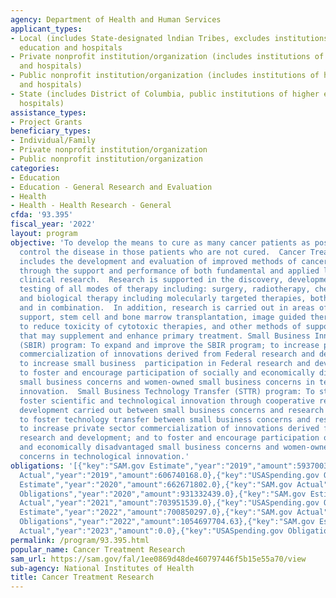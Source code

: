 ```yaml
---
agency: Department of Health and Human Services
applicant_types:
- Local (includes State-designated lndian Tribes, excludes institutions of higher
  education and hospitals
- Private nonprofit institution/organization (includes institutions of higher education
  and hospitals)
- Public nonprofit institution/organization (includes institutions of higher education
  and hospitals)
- State (includes District of Columbia, public institutions of higher education and
  hospitals)
assistance_types:
- Project Grants
beneficiary_types:
- Individual/Family
- Private nonprofit institution/organization
- Public nonprofit institution/organization
categories:
- Education
- Education - General Research and Evaluation
- Health
- Health - Health Research - General
cfda: '93.395'
fiscal_year: '2022'
layout: program
objective: 'To develop the means to cure as many cancer patients as possible and to
  control the disease in those patients who are not cured.  Cancer Treatment Research
  includes the development and evaluation of improved methods of cancer treatment
  through the support and performance of both fundamental and applied laboratory and
  clinical research.  Research is supported in the discovery, development, and clinical
  testing of all modes of therapy including: surgery, radiotherapy, chemotherapy,
  and biological therapy including molecularly targeted therapies, both individually
  and in combination.  In addition, research is carried out in areas of nutritional
  support, stem cell and bone marrow transplantation, image guided therapies and studies
  to reduce toxicity of cytotoxic therapies, and other methods of supportive care
  that may supplement and enhance primary treatment. Small Business Innovation Research
  (SBIR) program: To expand and improve the SBIR program; to increase private sector
  commercialization of innovations derived from Federal research and development;
  to increase small business  participation in Federal research and development; and
  to foster and encourage participation of socially and economically disadvantaged
  small business concerns and women-owned small business concerns in technological
  innovation.  Small Business Technology Transfer (STTR) program: To stimulate and
  foster scientific and technological innovation through cooperative research and
  development carried out between small business concerns and research institutions;
  to foster technology transfer between small business concerns and research institutions;
  to increase private sector commercialization of innovations derived from Federal
  research and development; and to foster and encourage participation of socially
  and economically disadvantaged small business concerns and women-owned small business
  concerns in technological innovation.'
obligations: '[{"key":"SAM.gov Estimate","year":"2019","amount":593700377.0},{"key":"SAM.gov
  Actual","year":"2019","amount":606740168.0},{"key":"USASpending.gov Obligations","year":"2019","amount":851262172.0},{"key":"SAM.gov
  Estimate","year":"2020","amount":662671802.0},{"key":"SAM.gov Actual","year":"2020","amount":419890062.0},{"key":"USASpending.gov
  Obligations","year":"2020","amount":931332439.0},{"key":"SAM.gov Estimate","year":"2021","amount":407896208.0},{"key":"SAM.gov
  Actual","year":"2021","amount":703951539.0},{"key":"USASpending.gov Obligations","year":"2021","amount":984138713.79},{"key":"SAM.gov
  Estimate","year":"2022","amount":700850297.0},{"key":"SAM.gov Actual","year":"2022","amount":766493399.0},{"key":"USASpending.gov
  Obligations","year":"2022","amount":1054697704.63},{"key":"SAM.gov Estimate","year":"2023","amount":845292876.0},{"key":"SAM.gov
  Actual","year":"2023","amount":0.0},{"key":"USASpending.gov Obligations","year":"2023","amount":840369516.46}]'
permalink: /program/93.395.html
popular_name: Cancer Treatment Research
sam_url: https://sam.gov/fal/1ee0869d48de460797446f5b15e55a70/view
sub-agency: National Institutes of Health
title: Cancer Treatment Research
---
```

